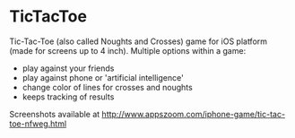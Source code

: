 # TicTacToe

Tic-Tac-Toe (also called Noughts and Crosses) game for iOS platform (made for screens up to 4 inch). Multiple options within a game:
* play against your friends
* play against phone or 'artificial intelligence'
* change color of lines for crosses and noughts
* keeps tracking of results

Screenshots available at 
http://www.appszoom.com/iphone-game/tic-tac-toe-nfweg.html
